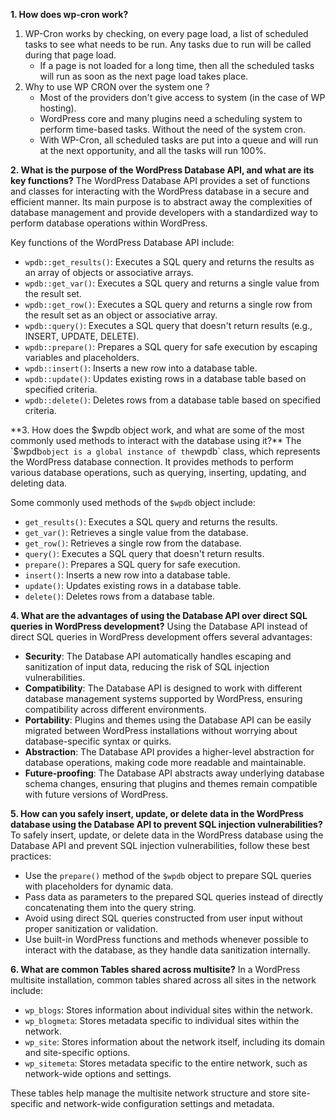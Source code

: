 **1. How does wp-cron work?**
1. WP-Cron works by checking, on every page load, a list of scheduled tasks to see what needs to be run. Any tasks due to run will be called during that page load.
    - If a page is not loaded for a long time, then all the scheduled tasks will run as soon as the next page load takes place.
2. Why to use WP CRON over the system one ?
    - Most of the providers don't give access to system (in the case of WP hosting).
    - WordPress core and many plugins need a scheduling system to perform time-based tasks. Without the need of the system cron.
    -  With WP-Cron, all scheduled tasks are put into a queue and will run at the next opportunity, and all the tasks will run 100%.

**2. What is the purpose of the WordPress Database API, and what are its key functions?**
The WordPress Database API provides a set of functions and classes for interacting with the WordPress database in a secure and efficient manner. Its main purpose is to abstract away the complexities of database management and provide developers with a standardized way to perform database operations within WordPress.

Key functions of the WordPress Database API include:

- `wpdb::get_results()`: Executes a SQL query and returns the results as an array of objects or associative arrays.
- `wpdb::get_var()`: Executes a SQL query and returns a single value from the result set.
- `wpdb::get_row()`: Executes a SQL query and returns a single row from the result set as an object or associative array.
- `wpdb::query()`: Executes a SQL query that doesn't return results (e.g., INSERT, UPDATE, DELETE).
- `wpdb::prepare()`: Prepares a SQL query for safe execution by escaping variables and placeholders.
- `wpdb::insert()`: Inserts a new row into a database table.
- `wpdb::update()`: Updates existing rows in a database table based on specified criteria.
- `wpdb::delete()`: Deletes rows from a database table based on specified criteria.

**3. How does the $wpdb object work, and what are some of the most commonly used methods to interact with the database using it?**
The `$wpdb` object is a global instance of the `wpdb` class, which represents the WordPress database connection. It provides methods to perform various database operations, such as querying, inserting, updating, and deleting data.

Some commonly used methods of the `$wpdb` object include:

- `get_results()`: Executes a SQL query and returns the results.
- `get_var()`: Retrieves a single value from the database.
- `get_row()`: Retrieves a single row from the database.
- `query()`: Executes a SQL query that doesn't return results.
- `prepare()`: Prepares a SQL query for safe execution.
- `insert()`: Inserts a new row into a database table.
- `update()`: Updates existing rows in a database table.
- `delete()`: Deletes rows from a database table.

**4. What are the advantages of using the Database API over direct SQL queries in WordPress development?**
Using the Database API instead of direct SQL queries in WordPress development offers several advantages:

- **Security**: The Database API automatically handles escaping and sanitization of input data, reducing the risk of SQL injection vulnerabilities.
- **Compatibility**: The Database API is designed to work with different database management systems supported by WordPress, ensuring compatibility across different environments.
- **Portability**: Plugins and themes using the Database API can be easily migrated between WordPress installations without worrying about database-specific syntax or quirks.
- **Abstraction**: The Database API provides a higher-level abstraction for database operations, making code more readable and maintainable.
- **Future-proofing**: The Database API abstracts away underlying database schema changes, ensuring that plugins and themes remain compatible with future versions of WordPress.

**5. How can you safely insert, update, or delete data in the WordPress database using the Database API to prevent SQL injection vulnerabilities?**
To safely insert, update, or delete data in the WordPress database using the Database API and prevent SQL injection vulnerabilities, follow these best practices:

- Use the `prepare()` method of the `$wpdb` object to prepare SQL queries with placeholders for dynamic data.
- Pass data as parameters to the prepared SQL queries instead of directly concatenating them into the query string.
- Avoid using direct SQL queries constructed from user input without proper sanitization or validation.
- Use built-in WordPress functions and methods whenever possible to interact with the database, as they handle data sanitization internally.

**6. What are common Tables shared across multisite?**
In a WordPress multisite installation, common tables shared across all sites in the network include:

- `wp_blogs`: Stores information about individual sites within the network.
- `wp_blogmeta`: Stores metadata specific to individual sites within the network.
- `wp_site`: Stores information about the network itself, including its domain and site-specific options.
- `wp_sitemeta`: Stores metadata specific to the entire network, such as network-wide options and settings.

These tables help manage the multisite network structure and store site-specific and network-wide configuration settings and metadata.

